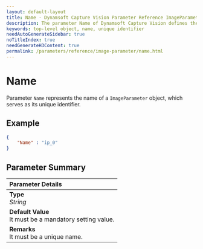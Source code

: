 ```yaml
---
layout: default-layout
title: Name - Dynamsoft Capture Vision Parameter Reference ImageParameter Object.
description: The parameter Name of Dynamsoft Capture Vision defines the unique identifier of top-level objects.
keywords: top-level object, name, unique identifier
needAutoGenerateSidebar: true
noTitleIndex: true
needGenerateH3Content: true
permalink: /parameters/reference/image-parameter/name.html
---
```


# Name

Parameter `Name` represents the name of a `ImageParameter` object, which serves as its unique identifier.

## Example

```json
{
    "Name" : "ip_0"
}
```

## Parameter Summary

| Parameter Details |
| :----------------------------------- |
| **Type**<br>*String* |
| **Default Value**<br>It must be a mandatory setting value. |
| **Remarks**<br>It must be a unique name. |
